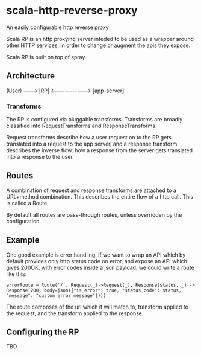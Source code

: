 # scala-http-reverse-proxy
An easily configurable http reverse proxy

Scala RP is an http proxying server inteded to be used as a wrapper around other HTTP services, in order to change or augment the apis they expose.

Scala RP is built on top of spray.

## Architecture

(User) --->  |RP|  <-----------> [app-server]

### Transforms
The RP is configured via pluggable transforms. Transforms are broadly classified into RequestTransforms and ResponseTransforms.

Request transforms describe how a user request on to the RP gets translated into a request to the app server, and a response transform describes the inverse flow: how a response from the server gets translated into a response to the user.

## Routes
A combination of request and response transforms are attached to a URL+method combination. This describes the entire flow of a http call. This is called a Route

By default all routes are pass-through routes, unless overridden by the configuration.

## Example
One good example is error handling. If we want to wrap an API which by default provides only http status code on error, and expose an API which gives 200OK, with error codes inside a json payload, we could write a route like this:

    errorRoute = Route('/', Request(_)->Request(_), Response(status, _) -> Response(200, body=json({"is_error": true, "status_code": status, "message": "custom error message"})))

The route composes of the url which it will match to, transform applied to the request, and the transform applied to the response.

## Configuring the RP
TBD
